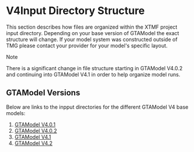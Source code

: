 # V4Input Directory Structure

This section describes how files are organized within the XTMF project input directory.  Depending on your base version of GTAModel
the exact structure will change.  If your model system was constructed outside of TMG please contact your provider for
your model's specific layout.

> [!NOTE]
> There is a significant change in file structure starting in GTAModel V4.0.2 and continuing into GTAModel V4.1 in order to help organize model runs.

## GTAModel Versions

Below are links to the inpput directories for the different GTAModel V4 base models:
1. [GTAModel V4.0.1](v4.0.1.md)
1. [GTAModel V4.0.2](v4.0.2.md)
1. [GTAModel V4.1](v4.1.md)
1. [GTAModel V4.2](v4.2.md)